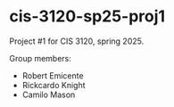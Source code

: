 # cis-3120-sp25-proj1
Project #1 for CIS 3120, spring 2025.

Group members:
* Robert Emicente
* Rickcardo Knight
* Camilo Mason